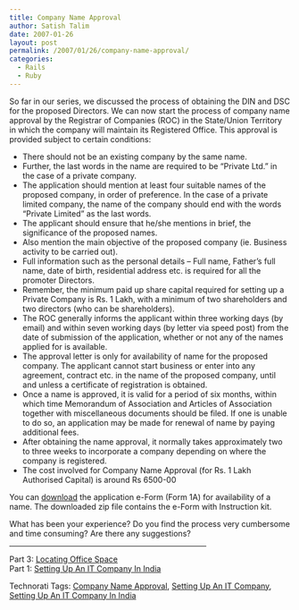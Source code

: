 ```yaml
---
title: Company Name Approval
author: Satish Talim
date: 2007-01-26
layout: post
permalink: /2007/01/26/company-name-approval/
categories:
  - Rails
  - Ruby
---
```

<div>
  <!--adsense-->
</div>

<div>
  <p>
    So far in our series, we discussed the process of obtaining the DIN and DSC for the proposed Directors. We can now start the process of <span class="sidenote" title="This activity can also start in parallel. The application for the availability of company name will be made locally and your LC can sign the said form digitally, by using his/her DSC (digital signature certificate). Only one persons' signature is required while submitting the form for availability of name. Remember to book the .com and/or .net domain for your company immediately on receiving the approval for availability of name.">company name approval</span> by the Registrar of Companies (ROC) in the State/Union Territory in which the company will maintain its Registered Office. This approval is provided subject to certain conditions:
  </p>
  
  <ul>
    <li>
      There should not be an existing company by the same name.
    </li>
    <li>
      Further, the last words in the name are required to be &#8220;Private Ltd.&#8221; in the case of a private company.
    </li>
    <li>
      The application should mention at least four suitable names of the proposed company, in order of preference. In the case of a private limited company, the name of the company should end with the words &#8220;Private Limited&#8221; as the last words.
    </li>
    <li>
      The applicant should ensure that he/she mentions in brief, the significance of the proposed names.
    </li>
    <li>
      Also mention the main objective of the proposed company (ie. Business activity to be carried out).
    </li>
    <li>
      Full information such as the personal details &#8211; Full name, Father&#8217;s full name, date of birth, residential address etc. is required for all the promoter Directors.
    </li>
    <li>
      Remember, the minimum paid up share capital required for setting up a Private Company is Rs. 1 Lakh, with a minimum of two shareholders and two directors (who can be shareholders).
    </li>
    <li>
      The ROC generally informs the applicant within three working days (by email) and within seven working days (by letter via speed post) from the date of submission of the application, whether or not any of the names applied for is available.
    </li>
    <li>
      The approval letter is only for availability of name for the proposed company. The applicant cannot start business or enter into any agreement, contract etc. in the name of the proposed company, until and unless a certificate of registration is obtained.
    </li>
    <li>
      Once a name is approved, it is valid for a period of six months, within which time Memorandum of Association and Articles of Association together with miscellaneous documents should be filed. If one is unable to do so, an application may be made for renewal of name by paying additional fees.
    </li>
    <li>
      After obtaining the name approval, it normally takes approximately two to three weeks to incorporate a company depending on where the company is registered.
    </li>
    <li>
      The cost involved for Company Name Approval (for Rs. 1 Lakh Authorised Capital) is around Rs 6500-00
    </li>
  </ul>
  
  <p>
    You can <a href="http://www.mca.gov.in/MinistryWebsite/dca/downloadeforms/eformTemplates/1030-Form1A_help.zip" >download</a> the application e-Form (Form 1A) for availability of a name. The downloaded zip file contains the e-Form with Instruction kit.
  </p>
  
  <p>
    What has been your experience? Do you find the process very cumbersome and time consuming? Are there any suggestions?
  </p>
  
  <hr align="center" width="70%" />
  
  <p>
    Part 3: <a href="http://rubylearning.com/blog/2007/01/26/locating-office-space/" >Locating Office Space</a><br />Part 1: <a href="http://rubylearning.com/blog/2007/01/20/setting-up-an-it-company-in-india/" >Setting Up An IT Company In India</a>
  </p>
</div>

<div>
  <a href="http://technorati.com/tag/Instant+Rails" rel="tag"></a><a href="http://technorati.com/tag/Quick+Ruby" rel="tag"></a><a href="http://technorati.com/tag/Instant+Rails" rel="tag"></a><a href="http://technorati.com/tag/Pune+Ruby" rel="tag"></a><a href="http://technorati.com/tag/Quick+Ruby+Guide" rel="tag"></a><a href="http://technorati.com/tag/Programming+Languages" rel="tag"></a><a href="http://technorati.com/tag/Blogs" rel="tag"></a><a href="http://technorati.com/tag/Ruby" rel="tag"></a><a href="http://technorati.com/tag/PuneRuby" rel="tag"></a><a href="http://technorati.com/tag/QuickRuby" rel="tag"></a><a href="http://technorati.com/tag/PuneBloggers" rel="tag"></a><a href="http://technorati.com/tag/PuneBlogs" rel="tag"></a><a href="http://technorati.com/tag/Blogosphere" rel="tag"></a><a href="http://technorati.com/tag/Digg" rel="tag"></a><a href="http://technorati.com/tag/Media" rel="tag"></a><a href="http://technorati.com/tag/Tip" rel="tag"></a><a href="http://technorati.com/tag/RSS" rel="tag"></a><a href="http://technorati.com/tag/Marketing" rel="tag"></a><a href="http://technorati.com/tag/News" rel="tag"></a><a href="http://technorati.com/tag/IndianGuru" rel="tag"></a><a href="http://technorati.com/tag/Blogging" rel="tag"></a><a href="http://technorati.com/tag/Internet" rel="tag"></a><a href="http://technorati.com/tag/Blog" rel="tag"></a><a href="http://technorati.com/tag/Technical+Support" rel="tag"></a><a href="http://technorati.com/tag/Free+Software" rel="tag"></a><a href="http://technorati.com/tag/Help" rel="tag"></a><a href="http://technorati.com/tag/Pune" rel="tag"></a><a href="http://technorati.com/tag/SatishTalim" rel="tag"></a><a href="http://technorati.com/tag/Satish+Talim" rel="tag"></a><a href="http://technorati.com/tag/Weblog" rel="tag"></a><a href="http://technorati.com/tag/Weblogs" rel="tag"></a><a href="http://technorati.com/tag/Training" rel="tag"></a><a href="http://technorati.com/tag/Free+Training" rel="tag"></a><a href="http://technorati.com/tag/Tutorial" rel="tag"></a><a href="http://technorati.com/tag/Education" rel="tag"></a><a href="http://technorati.com/tag/Teacher" rel="tag"></a><a href="http://technorati.com/tag/Learning+Ruby" rel="tag"></a>
</div>

Technorati Tags: <a href="http://technorati.com/tag/Company+Name+Approval" rel="tag">Company Name Approval</a>, <a href="http://technorati.com/tag/Setting+Up+An+IT+Company" rel="tag">Setting Up An IT Company</a>, <a href="http://technorati.com/tag/Setting+Up+An+IT+Company+In+India" rel="tag">Setting Up An IT Company In India</a>
